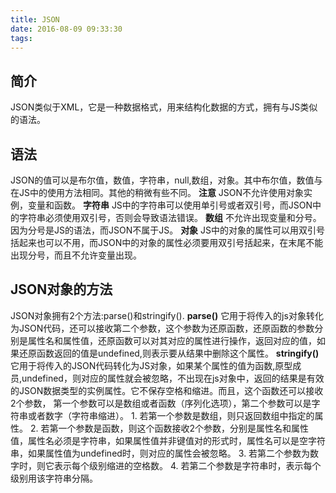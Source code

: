 ```yaml
---
title: JSON
date: 2016-08-09 09:33:30
tags:
---
```

<h2>简介</h2>
JSON类似于XML，它是一种数据格式，用来结构化数据的方式，拥有与JS类似的语法。
<h2>语法</h2>
JSON的值可以是布尔值，数值，字符串，null,数组，对象。其中布尔值，数值与在JS中的使用方法相同。其他的稍微有些不同。
<strong>注意</strong>
JSON不允许使用对象实例，变量和函数。
<strong>字符串</strong>
JS中的字符串可以使用单引号或者双引号，而JSON中的字符串必须使用双引号，否则会导致语法错误。
<strong>数组</strong>
不允许出现变量和分号。因为分号是JS的语法，而JSON不属于JS。
<strong>对象</strong>
JS中的对象的属性可以用双引号括起来也可以不用，而JSON中的对象的属性必须要用双引号括起来，在末尾不能出现分号，而且不允许变量出现。
<h2>JSON对象的方法</h2>
JSON对象拥有2个方法:parse()和stringify().
<strong>parse()</strong>
它用于将传入的js对象转化为JSON代码，还可以接收第二个参数，这个参数为还原函数，还原函数的参数分别是属性名和属性值，还原函数可以对其对应的属性进行操作，返回对应的值，如果还原函数返回的值是undefined,则表示要从结果中删除这个属性。
<strong>stringify()</strong>
它用于将传入的JSON代码转化为JS对象，如果某个属性的值为函数,原型成员,undefined，则对应的属性就会被忽略，不出现在js对象中，返回的结果是有效的JSON数据类型的实例属性。它不保存空格和缩进。而且，这个函数还可以接收2个参数，
第一个参数可以是数组或者函数（序列化选项），第二个参数可以是字符串或者数字（字符串缩进）。
1. 若第一个参数是数组，则只返回数组中指定的属性。
2. 若第一个参数是函数，则这个函数接收2个参数，分别是属性名和属性值，属性名必须是字符串，如果属性值并非键值对的形式时，属性名可以是空字符串，如果属性值为undefined时，则对应的属性会被忽略。
3. 若第二个参数为数字时，则它表示每个级别缩进的空格数。
4. 若第二个参数是字符串时，表示每个级别用该字符串分隔。
